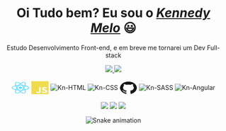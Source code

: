 <div>
  <h1 align="center">Oi Tudo bem? Eu sou o <a href="https://www.linkedin.com/in/knnme/" target="_blank"><i>Kennedy Melo</i></a> 😃️</h1>
  <p align="center">Estudo Desenvolvimento Front-end, e em breve me tornarei um Dev Full-stack </p 
</div>

<div align="center">
  <a href="https://github.com/knnme">
    <img height="150em" src="https://github-readme-stats.vercel.app/api?username=knnme&count_private=true&include_all_commits=true&show_icons=true&theme=dracula&hide_border=false&show_owner=true"/>
    <img height="150em" src="https://github-readme-stats.vercel.app/api/top-langs/?username=knnme&theme=dracula&hide_border=false&&layout=compact"/>
  </a>
</div>

<div align="center" valign="top"><br>
  <img align="center" alt="React" height="30" width="40" src="https://raw.githubusercontent.com/devicons/devicon/master/icons/react/react-original.svg">
  <img align="center" alt="Js" height="30" width="40" src="https://raw.githubusercontent.com/devicons/devicon/master/icons/javascript/javascript-plain.svg">
  <img align="center" alt="Kn-HTML" height="30" widht="40" src="https://cdn.jsdelivr.net/gh/devicons/devicon/icons/html5/html5-plain.svg" />
  <img align="center" alt="Kn-CSS" height="30" widht="40" src="https://cdn.jsdelivr.net/gh/devicons/devicon/icons/css3/css3-plain.svg" />
  <img align="center" alt="github" height="30" width="40" src="https://raw.githubusercontent.com/devicons/devicon/master/icons/github/github-original.svg">
  <img align="center" alt="Kn-SASS" height="30" widht="40" src="https://cdn.jsdelivr.net/gh/devicons/devicon/icons/sass/sass-original.svg" />
  <img align="center" alt="Kn-Angular" height="30" widht="40" src="https://cdn.jsdelivr.net/gh/devicons/devicon/icons/angular/angular-original.svg" />
</div><br>

<div align="center">
  <a href="https://www.instagram.com/knn.me/" target="_blank"><img src="https://img.shields.io/badge/-Instagram-%23E4405F?style=for-the-badge&logo=instagram&logoColor=white" target="_blank"></a>
  <a href="https://www.linkedin.com/in/knnme/" target="_blank"><img src="https://img.shields.io/badge/-LinkedIn-%230077B5?style=for-the-badge&logo=linkedin&logoColor=white" target="_blank"></a> 
  <a href="mailto:kennedymelolp@gmail.com"><img src="https://img.shields.io/badge/-Gmail-%23333?style=for-the-badge&logo=gmail&logoColor=white" target="_blank"></a>
</div>

<div align="center">
  
  ![Snake animation](https://github.com/knnme/knnme/blob/output/github-contribution-grid-snake.svg)
  
</div>
